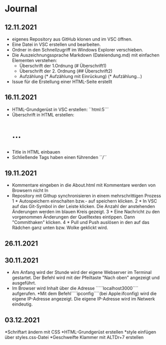 # Journal

## 12.11.2021
* eigenes Repository aus GitHub klonen und im VSC öffnen.
* Eine Datei in VSC erstellen und bearbeiten.
* Ordner in den Schnellzugriff im Windows Explorer verschieben.
* Die Auszeichnungssprache Markdown (Dateiendung.md) mit einfachen Elementen verstehen:
    * Überschrift der 1.Ordnung (# Überschrift1)
    * Überschrift der 2. Ordnung (## Überschrift2)
    * Aufzählung (* Aufzählung mit Einrückung) (* Aufzählung...)
* Issue für die Erstellung einer HTML-Seite erstellt


## 16.11.2021 

* HTML-Grundgerüst in VSC erstellen: ´´html:5´´´
* Überschrift in HTML erstellen: <h1>...<h2>
* Title in HTML einbauen 
* Schließende Tags haben einen führenden ´´/´´


## 19.11.2021 

* Kommentare eingeben in die About.html mit <!--Ich bin ein Kommentar--> Kommentare werden von Browsern nicht In 
* Repository mit Githup synchronisieren in einem mehrschrittigen Prozess
     1   * Autospeichern einschalten bzw.- auf speichern klicken.
     2   * In VSC auf das Git-Symbol in der Leiste klicken. Die Anzahl der anstehenden Änderungen werden im blauen Kreis gezeigt.
     3    * Eine Nachricht zu den vorgenommen Änderungen der Quelltextes eintippen. Dann "Commithaken" klicken.
     4    * Pull und Push auslösen in den auf das Rädchen ganz unten bzw. Wolke geklickt wird.


## 26.11.2021

## 30.11.2021 
* Am Anfang wird der Stunde wird der eigene Webserver im Terminal gestartet. Der Befehl wird mit der Pfeiltaste "Nach oben" angezeigt und ausgeführt.
* Im Browser wird Inhalt über die Adresse ´´´´´localhost3000´´´´
aufgerufen.
*Mit dem Befehl´´´´ipconfig´´´´(bei Apple:ifconfig) wird die eigene IP-Adresse angezeigt. Die eigene IP-Adresse wird im Netwerk eindeutig.

## 03.12.2021
*Schriftart ändern mit CSS
*HTML-Grundgerüst erstellen
*style einfügen über styles.css-Datei
*Geschweifte Klammer mit ALTDr+7 erstellen 
